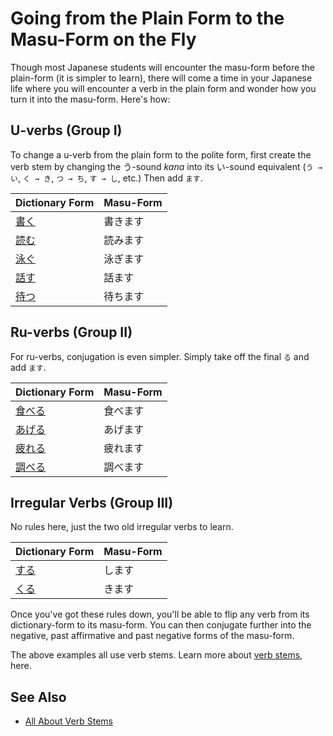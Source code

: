 # Going from the Plain Form to the Masu-Form on the Fly

Though most Japanese students will encounter the masu-form before the plain-form (it is simpler to learn), there will come a time in your Japanese life where you will encounter a verb in the plain form and wonder how you turn it into the masu-form. Here's how:

## U-verbs (Group I)
To change a u-verb from the plain form to the polite form, first create the verb stem by changing the う-sound *kana* into its い-sound equivalent (`う → い`, `く → き`, `つ → ち`, `す → し`, etc.) Then add `ます`.

|Dictionary Form|Masu-Form|
|:--|:--|
|[書く]()|書きます|
|[読む]()|読みます|
|[泳ぐ]()|泳ぎます|
|[話す]()|話ます|
|[待つ]()|待ちます|

## Ru-verbs (Group II)
For ru-verbs, conjugation is even simpler. Simply take off the final `る` and add `ます`.

|Dictionary Form|Masu-Form|
|:--|:--|
|[食べる]()|食べます|
|[あげる]()|あげます|
|[疲れる]()|疲れます|
|[調べる]()|調べます|

## Irregular Verbs (Group III)
No rules here, just the two old irregular verbs to learn.

|Dictionary Form|Masu-Form|
|:--|:--|
|[する](1157170)|します|
|[くる]()|きます|

Once you've got these rules down, you'll be able to flip any verb from its dictionary-form to its masu-form. You can then conjugate further into the negative, past affirmative and past negative forms of the masu-form. 

The above examples all use verb stems. Learn more about [verb stems](verb-iform.md), here.

## See Also
* [All About Verb Stems](verb-iform.md)


